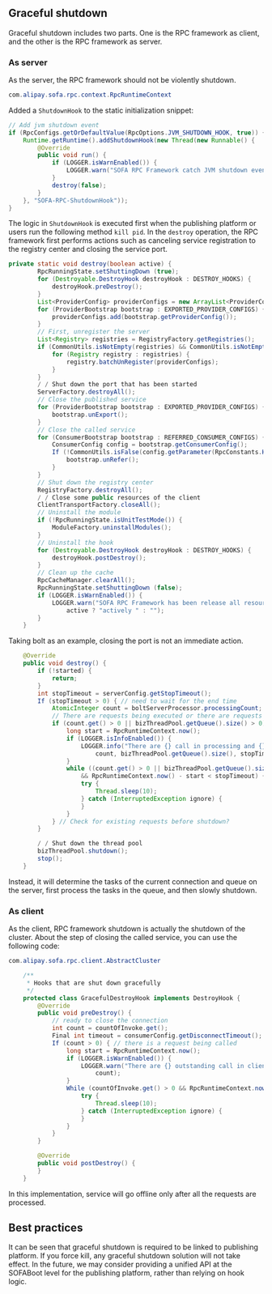 ## Graceful shutdown

Graceful shutdown includes two parts. One is the RPC framework as client, and the other is the RPC framework as server.


### As server

As the server, the RPC framework should not be violently shutdown.

```java
com.alipay.sofa.rpc.context.RpcRuntimeContext

```

Added a `ShutdownHook` to the static initialization snippet:

```java
// Add jvm shutdown event
if (RpcConfigs.getOrDefaultValue(RpcOptions.JVM_SHUTDOWN_HOOK, true)) {
    Runtime.getRuntime().addShutdownHook(new Thread(new Runnable() {
        @Override
        public void run() {
            if (LOGGER.isWarnEnabled()) {
                LOGGER.warn("SOFA RPC Framework catch JVM shutdown event, Run shutdown hook now.");
            }
            destroy(false);
        }
    }, "SOFA-RPC-ShutdownHook"));
}
```

The logic in `ShutdownHook` is executed first when the publishing platform or users run the following method `kill pid`. In the `destroy` operation, the RPC framework first performs actions such as canceling service registration to the registry center and closing the service port.

```java
private static void destroy(boolean active) {
        RpcRunningState.setShuttingDown (true);
        for (Destroyable.DestroyHook destroyHook : DESTROY_HOOKS) {
            destroyHook.preDestroy();
        }
        List<ProviderConfig> providerConfigs = new ArrayList<ProviderConfig>();
        for (ProviderBootstrap bootstrap : EXPORTED_PROVIDER_CONFIGS) {
            providerConfigs.add(bootstrap.getProviderConfig());
        }
        // First, unregister the server
        List<Registry> registries = RegistryFactory.getRegistries();
        if (CommonUtils.isNotEmpty(registries) && CommonUtils.isNotEmpty(providerConfigs)) {
            for (Registry registry : registries) {
                registry.batchUnRegister(providerConfigs);
            }
        }
        / / Shut down the port that has been started
        ServerFactory.destroyAll();
        // Close the published service
        for (ProviderBootstrap bootstrap : EXPORTED_PROVIDER_CONFIGS) {
            bootstrap.unExport();
        }
        // Close the called service
        for (ConsumerBootstrap bootstrap : REFERRED_CONSUMER_CONFIGS) {
            ConsumerConfig config = bootstrap.getConsumerConfig();
            If (!CommonUtils.isFalse(config.getParameter(RpcConstants.HIDDEN_KEY_DESTROY))) { // Unless you do not let the active unrefer
                bootstrap.unRefer();
            }
        }
        // Shut down the registry center
        RegistryFactory.destroyAll();
        / / Close some public resources of the client
        ClientTransportFactory.closeAll();
        // Uninstall the module
        if (!RpcRunningState.isUnitTestMode()) {
            ModuleFactory.uninstallModules();
        }
        // Uninstall the hook
        for (Destroyable.DestroyHook destroyHook : DESTROY_HOOKS) {
            destroyHook.postDestroy();
        }
        // Clean up the cache
        RpcCacheManager.clearAll();
        RpcRunningState.setShuttingDown (false);
        if (LOGGER.isWarnEnabled()) {
            LOGGER.warn("SOFA RPC Framework has been release all resources {}...",
                active ? "actively " : "");
        }
    }
```

Taking bolt as an example, closing the port is not an immediate action.

```java
    @Override
    public void destroy() {
        if (!started) {
            return;
        }
        int stopTimeout = serverConfig.getStopTimeout();
        If (stopTimeout > 0) { // need to wait for the end time
            AtomicInteger count = boltServerProcessor.processingCount;
            // There are requests being executed or there are requests in the queue
            if (count.get() > 0 || bizThreadPool.getQueue().size() > 0) {
                long start = RpcRuntimeContext.now();
                if (LOGGER.isInfoEnabled()) {
                    LOGGER.info("There are {} call in processing and {} call in queue, wait {} ms to end",
                        count, bizThreadPool.getQueue().size(), stopTimeout);
                }
                while ((count.get() > 0 || bizThreadPool.getQueue().size() > 0)
                    && RpcRuntimeContext.now() - start < stopTimeout) { // Wait for the result
                    try {
                        Thread.sleep(10);
                    } catch (InterruptedException ignore) {
                    }
                }
            } // Check for existing requests before shutdown?
        }

        / / Shut down the thread pool
        bizThreadPool.shutdown();
        stop();
    }
```

Instead, it will determine the tasks of the current connection and queue on the server, first process the tasks in the queue, and then slowly shutdown.


### As client

As the client, RPC framework shutdown is actually the shutdown of the cluster. About the step of closing the called service, you can use the following code:

```java
com.alipay.sofa.rpc.client.AbstractCluster
```

```java
    /**
     * Hooks that are shut down gracefully
     */
    protected class GracefulDestroyHook implements DestroyHook {
        @Override
        public void preDestroy() {
            // ready to close the connection
            int count = countOfInvoke.get();
            Final int timeout = consumerConfig.getDisconnectTimeout(); // wait for result timeout
            If (count > 0) { // there is a request being called
                long start = RpcRuntimeContext.now();
                if (LOGGER.isWarnEnabled()) {
                    LOGGER.warn("There are {} outstanding call in client, will close transports util return",
                        count);
                }
                While (countOfInvoke.get() > 0 && RpcRuntimeContext.now() - start < timeout) { // Wait for the result
                    try {
                        Thread.sleep(10);
                    } catch (InterruptedException ignore) {
                    }
                }
            }
        }

        @Override
        public void postDestroy() {
        }
    }
```

In this implementation, service will go offline only after all the requests are processed.

## Best practices

It can be seen that graceful shutdown is required to be linked to publishing platform. If you force kill, any graceful shutdown solution will not take effect. In the future, we may consider providing a unified API at the SOFABoot level for the publishing platform, rather than relying on hook logic.
